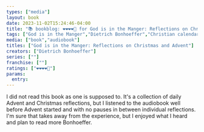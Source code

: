 ```yaml
---
types: ["media"]
layout: book
date: 2023-11-02T15:24:46-04:00
title: "📚 bookblog: ❤️❤️❤️❤️🖤 for God is in the Manger: Reflections on Christmas and Advent, by Dietrich Bonhoeffer"
tags: ["God is in the Manger","Dietrich Bonhoeffer","Christian calendar","Advent","Christmas"]
media: ["book","audiobook"]
titles: ["God is in the Manger: Reflections on Christmas and Advent"]
creators: ["Dietrich Bonhoeffer"]
series: [""]
franchise: [""]
ratings: ["❤️❤️❤️❤️🖤"]
params:
  entry:
---
```


I did not read this book as one is supposed to. It's a collection of daily Advent and Christmas reflections, but I listened to the audiobook well before Advent started and with no pauses in between individual reflections. I'm sure that takes away from the experience, but I enjoyed what I heard and plan to read more Bonhoeffer.

